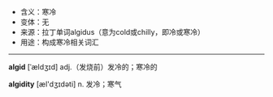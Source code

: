 - <span class="definition">含义：寒冷</span>
- <span class="definition">变体：无</span>
- <span class="definition">来源：拉丁单词algidus（意为cold或chilly，即冷或寒冷）</span>
- <span class="definition">用途：构成寒冷相关词汇</span>

---

<span class="vocabulary">**algid**</span> [ˈældʒɪd] adj.（发烧前）发冷的；寒冷的

<span class="vocabulary">**algidity**</span> [æl'dʒɪdəti] n. 发冷；寒气

